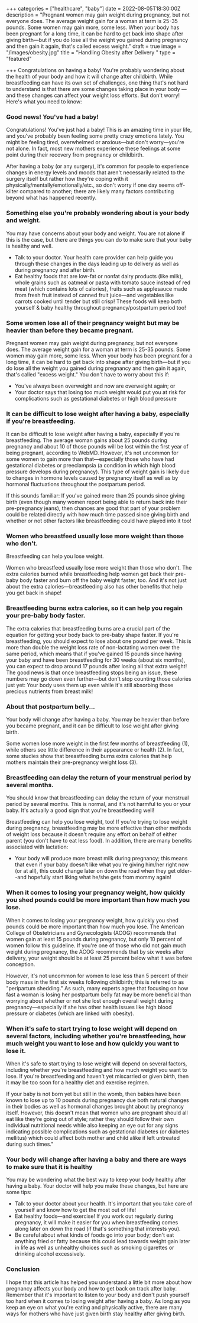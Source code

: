 +++
categories = ["healthcare", "baby"]
date = 2022-08-05T18:30:00Z
description = "Pregnant women may gain weight during pregnancy, but not everyone does. The average weight gain for a woman at term is 25-35 pounds. Some women may gain more, some less. When your body has been pregnant for a long time, it can be hard to get back into shape after giving birth—but if you do lose all the weight you gained during pregnancy and then gain it again, that's called excess weight."
draft = true
image = "/images/obesity.jpg"
title = "Handling Obesity after Delivery "
type = "featured"

+++
Congratulations on having a baby! You're probably wondering about the health of your body and how it will change after childbirth. While breastfeeding can have its own set of challenges, one thing that's not hard to understand is that there are some changes taking place in your body — and these changes can affect your weight loss efforts. But don't worry! Here's what you need to know:

### Good news! You've had a baby!

Congratulations! You've just had a baby! This is an amazing time in your life, and you've probably been feeling some pretty crazy emotions lately. You might be feeling tired, overwhelmed or anxious—but don't worry—you're not alone. In fact, most new mothers experience these feelings at some point during their recovery from pregnancy or childbirth.

After having a baby (or any surgery), it's common for people to experience changes in energy levels and moods that aren't necessarily related to the surgery itself but rather how they're coping with it physically/mentally/emotionally/etc., so don't worry if one day seems off-kilter compared to another; there are likely many factors contributing beyond what has happened recently.

### Something else you're probably wondering about is your body and weight.

You may have concerns about your body and weight. You are not alone if this is the case, but there are things you can do to make sure that your baby is healthy and well.

* Talk to your doctor. Your health care provider can help guide you through these changes in the days leading up to delivery as well as during pregnancy and after birth.
* Eat healthy foods that are low-fat or nonfat dairy products (like milk), whole grains such as oatmeal or pasta with tomato sauce instead of red meat (which contains lots of calories), fruits such as applesauce made from fresh fruit instead of canned fruit juice—and vegetables like carrots cooked until tender but still crisp! These foods will keep both yourself & baby healthy throughout pregnancy/postpartum period too!

### Some women lose all of their pregnancy weight but may be heavier than before they became pregnant.

Pregnant women may gain weight during pregnancy, but not everyone does. The average weight gain for a woman at term is 25-35 pounds. Some women may gain more, some less. When your body has been pregnant for a long time, it can be hard to get back into shape after giving birth—but if you do lose all the weight you gained during pregnancy and then gain it again, that's called "excess weight." You don't have to worry about this if:

* You've always been overweight and now are overweight again; or
* Your doctor says that losing too much weight would put you at risk for complications such as gestational diabetes or high blood pressure

### It can be difficult to lose weight after having a baby, especially if you're breastfeeding.

It can be difficult to lose weight after having a baby, especially if you're breastfeeding. The average woman gains about 25 pounds during pregnancy and about 10 of those pounds will be lost within the first year of being pregnant, according to WebMD. However, it's not uncommon for some women to gain more than that—especially those who have had gestational diabetes or preeclampsia (a condition in which high blood pressure develops during pregnancy). This type of weight gain is likely due to changes in hormone levels caused by pregnancy itself as well as by hormonal fluctuations throughout the postpartum period.

If this sounds familiar: If you've gained more than 25 pounds since giving birth (even though many women report being able to return back into their pre-pregnancy jeans), then chances are good that part of your problem could be related directly with how much time passed since giving birth and whether or not other factors like breastfeeding could have played into it too!

### Women who breastfeed usually lose more weight than those who don't.

Breastfeeding can help you lose weight.

Women who breastfeed usually lose more weight than those who don't. The extra calories burned while breastfeeding help women get back their pre-baby body faster and burn off the baby weight faster, too. And it's not just about the extra calories—breastfeeding also has other benefits that help you get back in shape!

### Breastfeeding burns extra calories, so it can help you regain your pre-baby body faster.

The extra calories that breastfeeding burns are a crucial part of the equation for getting your body back to pre-baby shape faster. If you're breastfeeding, you should expect to lose about one pound per week. This is more than double the weight loss rate of non-lactating women over the same period, which means that if you've gained 15 pounds since having your baby and have been breastfeeding for 30 weeks (about six months), you can expect to drop around 17 pounds after losing all that extra weight! The good news is that once breastfeeding stops being an issue, these numbers may go down even further—but don't stop counting those calories just yet: Your body uses them up even while it's still absorbing those precious nutrients from breast milk!

### About that postpartum belly...

Your body will change after having a baby. You may be heavier than before you became pregnant, and it can be difficult to lose weight after giving birth.

Some women lose more weight in the first few months of breastfeeding (1), while others see little difference in their appearance or health (2). In fact, some studies show that breastfeeding burns extra calories that help mothers maintain their pre-pregnancy weight loss (3).

### Breastfeeding can delay the return of your menstrual period by several months.

You should know that breastfeeding can delay the return of your menstrual period by several months. This is normal, and it's not harmful to you or your baby. It's actually a good sign that you're breastfeeding well!

Breastfeeding can help you lose weight, too! If you're trying to lose weight during pregnancy, breastfeeding may be more effective than other methods of weight loss because it doesn't require any effort on behalf of either parent (you don't have to eat less food). In addition, there are many benefits associated with lactation:

* Your body will produce more breast milk during pregnancy; this means that even if your baby doesn't like what you're giving him/her right now (or at all), this could change later on down the road when they get older--and hopefully start liking what he/she gets from mommy again!

### When it comes to losing your pregnancy weight, how quickly you shed pounds could be more important than how much you lose.

When it comes to losing your pregnancy weight, how quickly you shed pounds could be more important than how much you lose. The American College of Obstetricians and Gynecologists (ACOG) recommends that women gain at least 15 pounds during pregnancy, but only 10 percent of women follow this guideline. If you're one of those who did not gain much weight during pregnancy, the ACOG recommends that by six weeks after delivery, your weight should be at least 25 percent below what it was before conception.

However, it's not uncommon for women to lose less than 5 percent of their body mass in the first six weeks following childbirth; this is referred to as "peripartum shedding." As such, many experts agree that focusing on how fast a woman is losing her postpartum belly fat may be more beneficial than worrying about whether or not she lost enough overall weight during pregnancy—especially if she has other health issues like high blood pressure or diabetes (which are linked with obesity).

### When it's safe to start trying to lose weight will depend on several factors, including whether you're breastfeeding, how much weight you want to lose and how quickly you want to lose it.

When it's safe to start trying to lose weight will depend on several factors, including whether you're breastfeeding and how much weight you want to lose. If you're breastfeeding and haven't yet miscarried or given birth, then it may be too soon for a healthy diet and exercise regimen.

If your baby is not born yet but still in the womb, then babies have been known to lose up to 10 pounds during pregnancy due both natural changes in their bodies as well as hormonal changes brought about by pregnancy itself. However, this doesn't mean that women who are pregnant should all eat like they're going out of style; rather they should follow their own individual nutritional needs while also keeping an eye out for any signs indicating possible complications such as gestational diabetes (or diabetes mellitus) which could affect both mother and child alike if left untreated during such times."

### Your body will change after having a baby and there are ways to make sure that it is healthy

You may be wondering what the best way to keep your body healthy after having a baby. Your doctor will help you make these changes, but here are some tips:

* Talk to your doctor about your health. It's important that you take care of yourself and know how to get the most out of life!
* Eat healthy foods—and exercise! If you work out regularly during pregnancy, it will make it easier for you when breastfeeding comes along later on down the road (if that's something that interests you).
* Be careful about what kinds of foods go into your body; don't eat anything fried or fatty because this could lead towards weight gain later in life as well as unhealthy choices such as smoking cigarettes or drinking alcohol excessively.

### Conclusion

I hope that this article has helped you understand a little bit more about how pregnancy affects your body and how to get back on track after baby. Remember that it's important to listen to your body and don't push yourself too hard when it comes to losing weight after having a baby. As long as you keep an eye on what you're eating and physically active, there are many ways for mothers who have just given birth stay healthy after giving birth.
